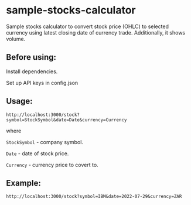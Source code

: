 # sample-stocks-calculator
Sample stocks calculator to convert stock price (OHLC) to selected currency using latest closing date of currency trade. Additionally, it shows volume.

## Before using:
Install dependencies.

Set up API keys in config.json

## Usage:
`http://localhost:3000/stock?symbol=StockSymbol&date=Date&currency=Currency`

where

`StockSymbol` - company symbol.

`Date` - date of stock price.

`Currency` - currency price to covert to.

## Example:
`http://localhost:3000/stock?symbol=IBM&date=2022-07-29&currency=ZAR`
